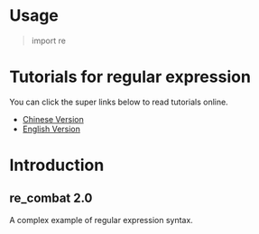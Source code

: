 # Usage
>import re
# Tutorials for regular expression
You can click the super links below to read tutorials online.
* [Chinese Version](https://docs.python.org/zh-cn/3/library/re.html)
* [English Version](https://docs.python.org/3/library/re.html)
# Introduction
## re_combat 2.0
A complex example of regular expression syntax.
